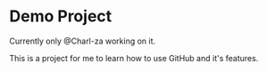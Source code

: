 # Demo Project

Currently only @Charl-za working on it.

This is a project for me to learn how to use GitHub and it's features.
